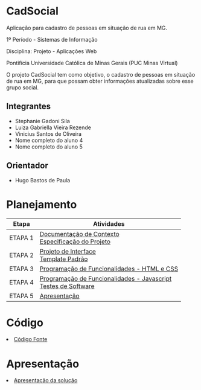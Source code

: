 # CadSocial
Aplicação para cadastro de pessoas em situação de rua em MG.

1º Período - Sistemas de Informação  

Disciplina: Projeto - Aplicações Web  

Pontifícia Universidade Católica de Minas Gerais (PUC Minas Virtual)  


O projeto CadSocial tem como objetivo, o cadastro de pessoas em situação de rua em MG, para que possam obter informações atualizadas sobre esse grupo social.

## Integrantes

* Stephanie Gadoni Sila 
* Luiza Gabriella Vieira Rezende
* Vinicius Santos de Oliveira
* Nome completo do aluno 4
* Nome completo do aluno 5

## Orientador

* Hugo Bastos de Paula

# Planejamento

| Etapa         | Atividades |
|  :----:   | ----------- |
| ETAPA 1         |[Documentação de Contexto](docs/context.md) <br> [Especificação do Projeto](docs/especification.md) |
| ETAPA 2         |[Projeto de Interface](docs/interface.md) <br> [Template Padrão](docs/template.md) |
| ETAPA 3         |[Programação de Funcionalidades - HTML e CSS](docs/development.md) |
| ETAPA 4        |[Programação de Funcionalidades - Javascript](docs/development.md) <br> [Testes de Software ](docs/tests.md) |
| ETAPA 5         | [Apresentação](presentation/README.md) |

# Código

<li><a href="src/README.md"> Código Fonte</a></li>

# Apresentação

<li><a href="presentation/README.md"> Apresentação da solução</a></li>
